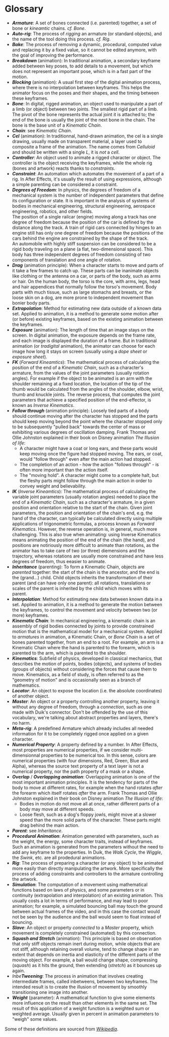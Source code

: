 # Glossary

- ***Armature***: A set of bones connected (i.e. parented) together, a set of bone or *kineamtic* chains. *cf. Bone*.
- ***Auto-rig***: The process of *rigging* an armature (or standard objects), and the name of the tool doing this process. *cf. Rig*.
- ***Bake***: The process of removing a dynamic, procedural, computed value and replacing it by a fixed value, so it cannot be edited anymore, with the goal of improving the performance.
- ***Breakdown*** (animation): In traditional animation, a secondary keyframe added between key poses, to add details to a movement, but which does not represent an important pose, which is in a fast part of the motion.
- ***Blocking*** (animation): A usual first step of the digital animation process, where there is no interpolation between keyframes. This helps the animator focus on the poses and their shapes, and the timing between these keyframes.
- ***Bone***: In digital, rigged animation, an object used to manipulate a part of a limb (or object) between two joints. The smallest rigid part of a limb. The pivot of the bone represents the actual joint it is attached to; the end of the bone is usually the joint of the next bone in the chain. The bone is the base unit of a *Kinematic Chain*.
- ***Chain***: see *Kinematic Chain*.
- ***Cel*** (animation): In traditionnal, hand-drawn animation, the cel is a single drawing, usually made on transparent material, a layer used to composite a frame of the animation. The name comes from *Celluloid* and should be written with a single *L*, it is *not* a *cell*.
- ***Controller***: An object used to animate a rigged character or object. The controller is the object receiving the keyframes, while the whole rig (bones and artwork) reacts thanks to *constraints*.
- ***Constraint***: An automation which automates the movement of a part of a rig. In After Effects, it's usually the result of using expressions, although a simple parenting can be considered a constraint.
- ***Degrees of Freedom***: In physics, the degrees of freedom of a mechanical system is the number of independent parameters that define its configuration or state. It is important in the analysis of systems of bodies in mechanical engineering, structural engineering, aerospace engineering, robotics, and other fields.  
    The position of a single railcar (engine) moving along a track has one degree of freedom because the position of the car is defined by the distance along the track. A train of rigid cars connected by hinges to an engine still has only one degree of freedom because the positions of the cars behind the engine are constrained by the shape of the track.  
    An automobile with highly stiff suspension can be considered to be a rigid body traveling on a plane (a flat, two-dimensional space). This body has three independent degrees of freedom consisting of two components of translation and one angle of rotation.
- ***Drag*** (animation principle): When a character starts to move and parts of it take a few frames to catch up. These parts can be inanimate objects like clothing or the antenna on a car, or parts of the body, such as arms or hair. On the human body, the torso is the core, with arms, legs, head and hair appendices that normally follow the torso's movement. Body parts with much tissue, such as large stomachs and breasts, or the loose skin on a dog, are more prone to independent movement than bonier body parts.
- ***Extrapolation***: Method for estimating new data outside of a known data set. Applied to animation, it is a method to generate some motion after (or before) existing keyframes, based on the existing animation between the keyframes.
- ***Exposure*** (animation): The length of time that an image stays on the screen. In digital animation, the exposure depends on the frame rate, and each image is displayed the duration of a frame. But in traditional animation (or *tradigital* animation), the animator can choose for each image how long it stays on screen (usually using a *dope sheet* or *exposure sheet*).
- ***FK*** (*Forward Kineamtics*): The mathematical process of calculating the position of the end of a *Kinematic Chain*, such as a character's armature, from the values of the joint parameters (usually rotation angles). For example if the object to be animated is an arm with the shoulder remaining at a fixed location, the location of the tip of the thumb would be calculated from the angles of the shoulder, elbow, wrist, thumb and knuckle joints. The reverse process, that computes the joint parameters that achieve a specified position of the end-effector, is known as *Inverse Kinematics*. 
- ***Follow through*** (animation principle): Loosely tied parts of a body should continue moving after the character has stopped and the parts should keep moving beyond the point where the character stopped only to be subsequently "pulled back" towards the center of mass or exhibiting various degrees of oscillation damping. Frank Thomas and Ollie Johnston explained in their book on Disney animation *The Illusion of life*:   
    - A character might have a coat or long ears, and these parts would keep moving once the figure had stopped moving. The ears, or coat, would "follow through" even after the main action had stopped.
    - The completion of an action - how the action "follows through" - is often more important than the action itself.
    -  The "moving hold". A character might come to a complete halt, but the fleshy parts might follow through the main action in order to convey weight and believability.
- ***IK*** (*Inverse Kineamtics*): The mathematical process of calculating the variable joint parameters (usually rotation angles) needed to place the end of a *Kinematic Chain*, such as a character's armature, in a given position and orientation relative to the start of the chain. Given joint parameters, the position and orientation of the chain's end, e.g. the hand of the character, can typically be calculated directly using multiple applications of trigonometric formulas, a process known as *Forward Kinematics*. However, the reverse operation is, in general, much more challenging. This is also true when animating: using Inverse Kinematics means animating the position of the end of the chain (the hand), and positions are notiriously more difficult to animate than rotations, as the animator has to take care of two (or three) diemensions and the trajectory, whereas rotations are usually more constrained and have less degrees of freedom, thus eeasier to animate.
- ***Inheritance*** (parenting): To form a Kinematic Chain, objects are *parented* together: the start of the chain is the ancestor, and the end is the (grand...) child. Child objects inherits the transformation of their parent (and can have only one parent): all rotations, translations or scales of the parent is inherited by the child which moves with its parent.
- ***Interpolation***: Method for estimating new data between known data in a set. Applied to animation, it is a method to generate the motion between the keyframes, to control the movement and velocity between two (or more) keyframes.
- ***Kinematic Chain***: In mechanical engineering, a kinematic chain is an assembly of rigid bodies connected by joints to provide constrained motion that is the mathematical model for a mechanical system. Applied to *armatures* in animation, a Kinematic Chain, or *Bone Chain* is a set of bones parented together, from an end to a root. For example, an arm is a Kinematic Chain where the hand is parented to the forearm, which is parented to the arm, which is parented to the shoulder.
- ***Kinematics***: Subfield of physics, developed in classical mechanics, that describes the motion of points, bodies (objects), and systems of bodies (groups of objects) without considering the forces that cause them to move. Kinematics, as a field of study, is often referred to as the "geometry of motion" and is occasionally seen as a branch of mathematics.
- ***Locator***: An object to expose the location (i.e. the absolute coordinates) of another object.
- ***Master***: An object or a property controlling another property, leaving it without any degree of freedom, through a *connection*, such as one made with Duik's connector. Don't be offended by the use of this vocabulary, we're talking about abstract properties and layers, there's no harm.
- ***Meta-rig***: A predefined Armature which already includes all needed information for it to be completely rigged once applied on a given character.
- ***Numerical Property***: A property defined by a number. In After Effects, most properties are numerical properties, if we consider multi-dimensionnal properties to be numerical too. In this sense, colors are numerical properties (with four dimensions, Red, Green, Blue and Alpha), whereas the source text property of a text layer is not a numerical property, nor the path property of a mask or a shape.
- ***Overlap*** / ***Overlapping animation***: Overlapping animation is one of the most important animation principles. It is the tendency for parts of the body to move at different rates, for example when the hand rotates *after* the forearm which itself rotates *after* the arm. Frank Thomas and Ollie Johnston explained in their book on Disney animation *The Illusion of life*:   
    - Bodies in motion do not move all at once, rather different parts of a body may move at different speeds.
    - Loose flesh, such as a dog's floppy jowls, might move at a slower speed than the more solid parts of the character. These parts might drag behind the main action.
- ***Parent***: see *Inheritance*.
- ***Procedural Animation***: Animation generated with parameters, such as the weight, the energy, some character traits, instead of keyframes. Such an animation is generated from the parameters without the need to add any keyframe to the properties. In Duik, the *Walk Cycle*, the *Wiggle*, the *Swink*, etc. are all prodedural animations.
- ***Rig***: The process of preparing a character (or any object) to be animated more easily than directly manipulating the artwork. More specifically the process of adding constraints and controllers to the armature controlling the artwork.
- ***Simulation***: The computation of a movement using mathematical functions based on laws of physics, and some parameters or in continuity (extrapolation and interpolation) of an existing animation. This usually costs a lot in terms of performance, and may lead to poor animation; for example, a simulated bouncing ball may touch the ground between actual frames of the video, and in this case the contact would not be seen by the audience and the ball would seem to float instead of bouncing.
- ***Slave***: An object or property *connected* to a *Master* property, which movement is completely constrained (automated) by this connection.
- ***Squash and Stretch*** (animation): This principle is based on observation that only stiff objects remain inert during motion,  while objects that are not stiff, although retaining overall volume, tend to change shape in an extent that depends on inertia and elasticity of the different parts of the moving object. For example, a ball would change shape, compressing (*squash*) as it hits the ground, then extending (*stretch*) as it bounces up again.
- _Inbe**Tweening**_: The process in animation that involves creating intermediate frames, called inbetweens, between two keyframes. The intended result is to create the illusion of movement by smoothly transitioning one image into another. 
- ***Weight*** (parameter): A mathematical function to give some elements more influence on the result than other elements in the same set. The result of this application of a weight function is a weighted sum or weighted average. Usually given in percent in animation parameters to "weigh" some values.

Some of these definitions are sourced from *[Wikipedia](https://wikipedia.org)*.